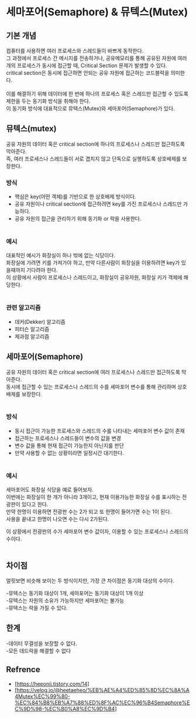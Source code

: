 # 세마포어(Semaphore) & 뮤텍스(Mutex)

## 기본 개념

컴퓨터를 사용하면 여러 프로세스와 스레드들이 바쁘게 동작한다. </br>
그 과정에서 프로세스 간 메시지를 전송하거나, 공유메모리를 통해 공유된 자원에 여러 개의 프로세스가 동시에 접근할 때, Critical Section 문제가 발생할 수 있다. </br>
critical section은 동시에 접근하면 안되는 공유 자원에 접근하는 코드블럭을 의미한다. </br>  
이를 해결하기 위해 데이터에 한 번에 하나의 프로세스 혹은 스레드만 접근할 수 있도록 제한을 두는 동기화 방식을 취해야 한다. </br>
이 동기화 방식에 대표적으로 뮤텍스(Mutex)와 세마포어(Semaphore)가 있다. </br>

## 뮤텍스(mutex)

공유 자원의 데이터 혹은 critical section에 하나의 프로세스나 스레드만 접근하도록 막아준다. </br>
즉, 여러 프로세스나 스레드들이 서로 겹치지 않고 단독으로 실행하도록 상호배제를 보장한다. </br>

### 방식

- 핵심은 key(어떤 객체)를 기반으로 한 상호배제 방식이다. </br>
- 공유 자원이나 critical section에 접근하려면 key를 가진 프로세스나 스레드만 가능하다. </br>
- 공유 자원의 접근을 관리하기 위해 동기화 or 락을 사용한다. </br></br>

### 예시

대표적인 예시가 화장실이 하나 밖에 없는 식당이다. </br>
화장실에 가려면 키를 가져가야 하고, 만약 다른사람이 화장실을 이용하려면 key가 있을때까지 기다려야 한다. </br>
이 상황에서 사람이 프로세스나 스레드이고, 화장실이 공유자원, 화장실 키가 객체에 해당한다. </br></br>

### 관련 알고리즘
- 데커(Dekker) 알고리즘 </br>
- 피터슨 알고리즘 </br>
- 제과점 알고리즘 </br>


## 세마포어(Semaphore)

공유 자원의 데이터 혹은 critical section에 여러 프로세스나 스레드만 접근하도록 막아준다. </br>
동시에 접근할 수 있는 프로세스나 스레드의 수를 세마포어 변수를 통해 관리하며 상호배제를 보장한다. </br></br>

### 방식

- 동시 접근이 가능한 프로세스와 스레드의 수를 나타내는 세마포어 변수 값이 존재 </br> 
- 접근하는 프로세스나 스레드들이 변수의 값을 변경 </br>
- 변수 값을 통해 현재 접근이 가능한지 아닌지를 판단 </br>
- 만약 사용할 수 없는 상황이라면 일정시간 대기한다. </br></br>

### 예시

세마포어도 화장실 식당을 예로 들어보자. </br>
이번에는 화장실이 한 개가 아니라 3개이고, 현재 이용가능한 화장실 수를 표시하는 전광판이 있다고 한다. </br>
만약 한명이 이용하면 전광판 수는 2가 되고 또 한명이 들어가면 수는 1이 된다. </br>
사용을 끝내고 한명이 나오면 수는 다시 2가된다. </br>

이 상황에서 전광판의 수가 세마포어 변수 값이자, 이용할 수 있는 프로세스나 스레드의 수이다. </br></br>


## 차이점

얼핏보면 비슷해 보이는 두 방식이지만, 가장 큰 차이점은 동기화 대상의 수이다. </br>

-뮤텍스는 동기화 대상이 1개, 세마포어는 동기화 대상이 1개 이상 </br>
-뮤텍스는 자원의 소유가 가능하지만 세마포어는 불가능 </br>
-뮤텍스는 락을 가질 수 있다. </br>
 
## 한계
-데이터 무결성을 보장할 수 없다. </br>
-모든 데드락을 해결할 수 없다 </br>

## Refrence
* [https://heeonii.tistory.com/14] </br>
* [https://velog.io/@heetaeheo/%EB%AE%A4%ED%85%8D%EC%8A%A4Mutex%EC%99%80-%EC%84%B8%EB%A7%88%ED%8F%AC%EC%96%B4Semaphore%EC%9D%98-%EC%B0%A8%EC%9D%B4]



